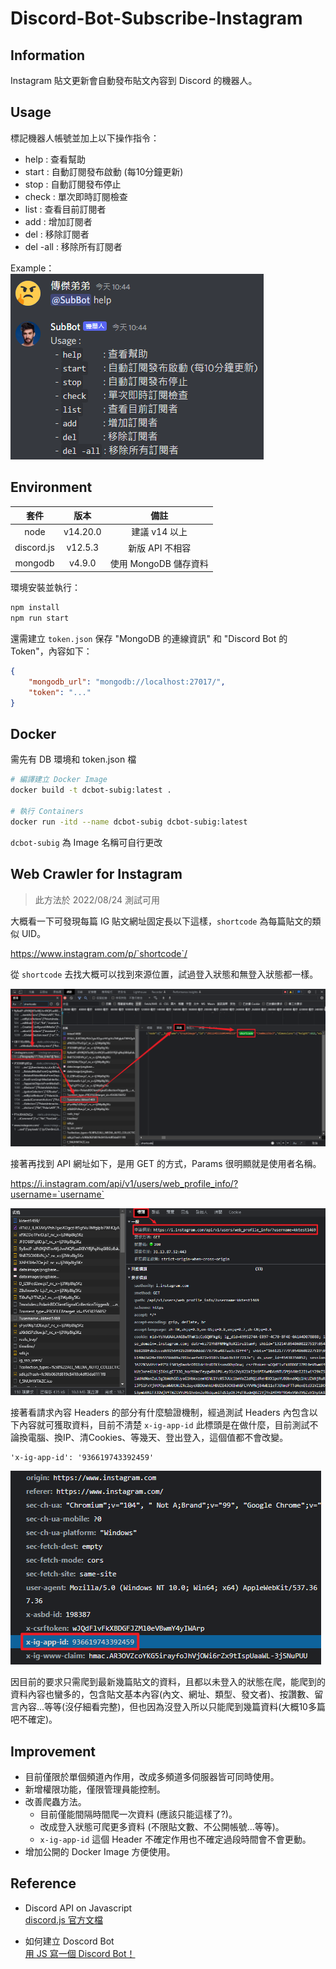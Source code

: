 # Discord-Bot-Subscribe-Instagram

## Information

Instagram 貼文更新會自動發布貼文內容到 Discord 的機器人。

## Usage

標記機器人帳號並加上以下操作指令：  
- help : 查看幫助
- start : 自動訂閱發布啟動 (每10分鐘更新)
- stop : 自動訂閱發布停止
- check : 單次即時訂閱檢查
- list : 查看目前訂閱者
- add : 增加訂閱者
- del : 移除訂閱者
- del -all : 移除所有訂閱者

Example：  
![](images/img_0.png)

## Environment

|套件|版本|備註|
|:-:|:-:|:-:|
|node|v14.20.0|建議 v14 以上|
|discord.js|v12.5.3|新版 API 不相容|
|mongodb|v4.9.0|使用 MongoDB 儲存資料|

環境安裝並執行：
```sh
npm install
npm run start
```

還需建立 `token.json` 保存 "MongoDB 的連線資訊" 和 "Discord Bot 的 Token"，內容如下：  
```json
{
    "mongodb_url": "mongodb://localhost:27017/",
    "token": "..."
}
```

## Docker

需先有 DB 環境和 token.json 檔

```sh
# 編譯建立 Docker Image
docker build -t dcbot-subig:latest .

# 執行 Containers
docker run -itd --name dcbot-subig dcbot-subig:latest
```

`dcbot-subig` 為 Image 名稱可自行更改

## Web Crawler for Instagram

> 此方法於 2022/08/24 測試可用

大概看一下可發現每篇 IG 貼文網址固定長以下這樣，`shortcode` 為每篇貼文的類似 UID。

https://www.instagram.com/p/`shortcode`/

從 `shortcode` 去找大概可以找到來源位置，試過登入狀態和無登入狀態都一樣。

![](images/img_1.png)

接著再找到 API 網址如下，是用 GET 的方式，Params 很明顯就是使用者名稱。

https://i.instagram.com/api/v1/users/web_profile_info/?username=`username`

![](images/img_2.png)

接著看請求內容 Headers 的部分有什麼驗證機制，經過測試 Headers 內包含以下內容就可獲取資料，目前不清楚 `x-ig-app-id` 此標頭是在做什麼，目前測試不論換電腦、換IP、清Cookies、等幾天、登出登入，這個值都不會改變。

```
'x-ig-app-id': '936619743392459'
```

![](images/img_3.png)

因目前的要求只需爬到最新幾篇貼文的資料，且都以未登入的狀態在爬，能爬到的資料內容也蠻多的，包含貼文基本內容(內文、網址、類型、發文者)、按讚數、留言內容...等等(沒仔細看完整)，但也因為沒登入所以只能爬到幾篇資料(大概10多篇吧不確定)。

## Improvement

* 目前僅限於單個頻道內作用，改成多頻道多伺服器皆可同時使用。
* 新增權限功能，僅限管理員能控制。
* 改善爬蟲方法。
    * 目前僅能間隔時間爬一次資料 (應該只能這樣了?)。
    * 改成登入狀態可爬更多資料 (不限貼文數、不公開帳號...等等)。
    * `x-ig-app-id` 這個 Header 不確定作用也不確定過段時間會不會更動。
* 增加公開的 Docker Image 方便使用。

## Reference
* Discord API on Javascript  
[discord.js 官方文檔](https://discord.js.org/#/)

* 如何建立 Doscord Bot  
[用 JS 寫一個 Discord Bot！](https://b-l-u-e-b-e-r-r-y.github.io/post/DiscordBot01/)

